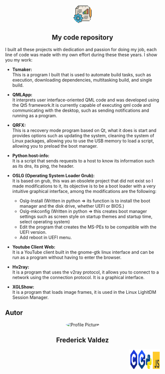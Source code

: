 <div align="center">
  <img src="image/project.png" alt="Picture" style="border-radius: 50%;" width="64" height="64">
  <h2>My code repository</h2>
</div>

I built all these projects with dedication and passion for doing my job, each line of code was made with my own effort during these these years.
I show you my work:

- **Tsmaker:** <br>
      This is a program I built that is used to automate build tasks,
      such as execution, downloading dependencies, multitasking build, and single build.
  
- **QMLApp:** <br>
      It interprets user interface-oriented QML code and was developed using the Qt5 framework.It is currently capable of executing qml code and communicating with the desktop, such as sending notifications and running as a program.

- **QRFX:** <br>
      This is a recovery mode program based on Qt, what it does is start and provides options such as updating the system,
      cleaning the system of Linux packages, allowing you to use the USB memory to load a script,
      allowing you to preload the boot manager.
  
- **Python host-info:** <br>
      It is a script that sends requests to a host to know its information such as its dns, its ping, the header.

- **OSLG (Operating System Loader Grub):** <br>
	It is based on grub, this was an obsolete project that did not exist so I made modifications to it, its objective is to be a boot loader with a very intuitive graphical interface, among the modifications are the following: <br>
	- Oslg-Install (Written in python => its function is to install the boot manager and the disk drive, whether UEFI or BIOS.) <br>
	- Oslg-mkconfig (Written in python => this creates boot manager settings such as screen style on startup themes and startup time, select operating system) <br>
 	- Edit the program that creates the MS-PEs to be compatible with the UEFI version.
	- Add reboot in UEFI menu.
 
 - **Youtube Client Web:** <br>
        It is a YouTube client built in the gnome-gtk linux interface and can be run as a program without having to enter the browser.

 - **Hv2ray:** <br>
 	It is a program that uses the v2ray protocol, it allows you to connect to a network using the connection protocol. It is a graphical interface.

 - **XGLShow:** <br>
        It is a program that loads image frames, it is used in the Linux LighitDM Session Manager.
              
<h2>Autor</h2>

<div align="center">
  <img src="https://github.com/frerd7.png" alt="Profile Picture" style="border-radius: 50%;" width="64" height="64">
  <h2>Frederick Valdez</h2>
</div>

<div align="right">
  <img src="image/logo.png" alt="logo" width="100" height="64">
</div>
